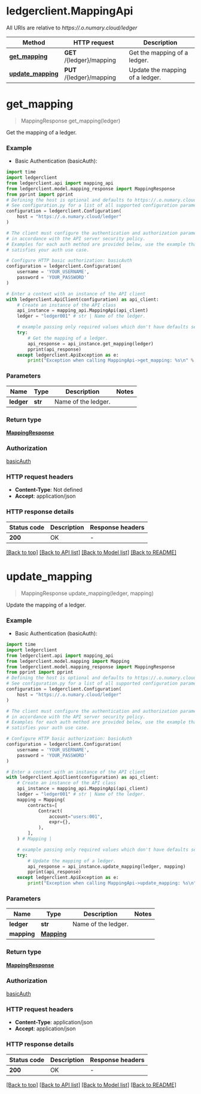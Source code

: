 # ledgerclient.MappingApi

All URIs are relative to *https://.o.numary.cloud/ledger*

Method | HTTP request | Description
------------- | ------------- | -------------
[**get_mapping**](MappingApi.md#get_mapping) | **GET** /{ledger}/mapping | Get the mapping of a ledger.
[**update_mapping**](MappingApi.md#update_mapping) | **PUT** /{ledger}/mapping | Update the mapping of a ledger.


# **get_mapping**
> MappingResponse get_mapping(ledger)

Get the mapping of a ledger.

### Example

* Basic Authentication (basicAuth):

```python
import time
import ledgerclient
from ledgerclient.api import mapping_api
from ledgerclient.model.mapping_response import MappingResponse
from pprint import pprint
# Defining the host is optional and defaults to https://.o.numary.cloud/ledger
# See configuration.py for a list of all supported configuration parameters.
configuration = ledgerclient.Configuration(
    host = "https://.o.numary.cloud/ledger"
)

# The client must configure the authentication and authorization parameters
# in accordance with the API server security policy.
# Examples for each auth method are provided below, use the example that
# satisfies your auth use case.

# Configure HTTP basic authorization: basicAuth
configuration = ledgerclient.Configuration(
    username = 'YOUR_USERNAME',
    password = 'YOUR_PASSWORD'
)

# Enter a context with an instance of the API client
with ledgerclient.ApiClient(configuration) as api_client:
    # Create an instance of the API class
    api_instance = mapping_api.MappingApi(api_client)
    ledger = "ledger001" # str | Name of the ledger.

    # example passing only required values which don't have defaults set
    try:
        # Get the mapping of a ledger.
        api_response = api_instance.get_mapping(ledger)
        pprint(api_response)
    except ledgerclient.ApiException as e:
        print("Exception when calling MappingApi->get_mapping: %s\n" % e)
```


### Parameters

Name | Type | Description  | Notes
------------- | ------------- | ------------- | -------------
 **ledger** | **str**| Name of the ledger. |

### Return type

[**MappingResponse**](MappingResponse.md)

### Authorization

[basicAuth](../README.md#basicAuth)

### HTTP request headers

 - **Content-Type**: Not defined
 - **Accept**: application/json


### HTTP response details

| Status code | Description | Response headers |
|-------------|-------------|------------------|
**200** | OK |  -  |

[[Back to top]](#) [[Back to API list]](../README.md#documentation-for-api-endpoints) [[Back to Model list]](../README.md#documentation-for-models) [[Back to README]](../README.md)

# **update_mapping**
> MappingResponse update_mapping(ledger, mapping)

Update the mapping of a ledger.

### Example

* Basic Authentication (basicAuth):

```python
import time
import ledgerclient
from ledgerclient.api import mapping_api
from ledgerclient.model.mapping import Mapping
from ledgerclient.model.mapping_response import MappingResponse
from pprint import pprint
# Defining the host is optional and defaults to https://.o.numary.cloud/ledger
# See configuration.py for a list of all supported configuration parameters.
configuration = ledgerclient.Configuration(
    host = "https://.o.numary.cloud/ledger"
)

# The client must configure the authentication and authorization parameters
# in accordance with the API server security policy.
# Examples for each auth method are provided below, use the example that
# satisfies your auth use case.

# Configure HTTP basic authorization: basicAuth
configuration = ledgerclient.Configuration(
    username = 'YOUR_USERNAME',
    password = 'YOUR_PASSWORD'
)

# Enter a context with an instance of the API client
with ledgerclient.ApiClient(configuration) as api_client:
    # Create an instance of the API class
    api_instance = mapping_api.MappingApi(api_client)
    ledger = "ledger001" # str | Name of the ledger.
    mapping = Mapping(
        contracts=[
            Contract(
                account="users:001",
                expr={},
            ),
        ],
    ) # Mapping | 

    # example passing only required values which don't have defaults set
    try:
        # Update the mapping of a ledger.
        api_response = api_instance.update_mapping(ledger, mapping)
        pprint(api_response)
    except ledgerclient.ApiException as e:
        print("Exception when calling MappingApi->update_mapping: %s\n" % e)
```


### Parameters

Name | Type | Description  | Notes
------------- | ------------- | ------------- | -------------
 **ledger** | **str**| Name of the ledger. |
 **mapping** | [**Mapping**](Mapping.md)|  |

### Return type

[**MappingResponse**](MappingResponse.md)

### Authorization

[basicAuth](../README.md#basicAuth)

### HTTP request headers

 - **Content-Type**: application/json
 - **Accept**: application/json


### HTTP response details

| Status code | Description | Response headers |
|-------------|-------------|------------------|
**200** | OK |  -  |

[[Back to top]](#) [[Back to API list]](../README.md#documentation-for-api-endpoints) [[Back to Model list]](../README.md#documentation-for-models) [[Back to README]](../README.md)

